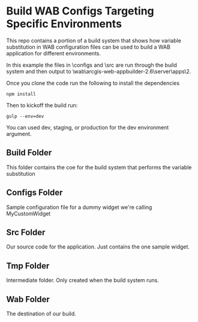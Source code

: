 # Build WAB Configs Targeting Specific Environments

This repo contains a portion of a build system that shows how variable substitution in WAB configuration files can be used to build a WAB application for different environments.

In this example the files in \configs and \src are run through the build system and then output to \wab\arcgis-web-appbuilder-2.6\server\apps\2.

Once you clone the code run the following to install the dependencies

```
npm install
```

Then to kickoff the build run:

```
gulp --env=dev
```

You can used dev, staging, or production for the dev environment argument.

## Build Folder

This folder contains the coe for the build system that performs the variable substitution

## Configs Folder

Sample configuration file for a dummy widget we're calling MyCustomWidget

## Src Folder

Our source code for the application.  Just contains the one sample widget.

## Tmp Folder

Intermediate folder.  Only created when the build system runs.

## Wab Folder

The destination of our build.  